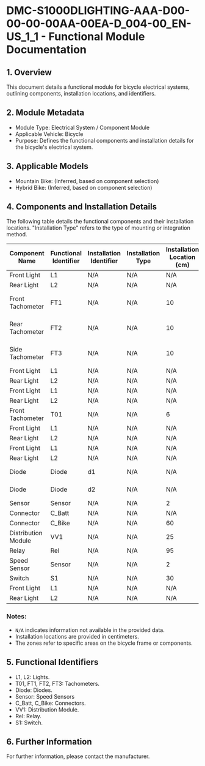 # DMC-S1000DLIGHTING-AAA-D00-00-00-00AA-00EA-D_004-00_EN-US_1_1 - Functional Module Documentation

## 1. Overview

This document details a functional module for bicycle electrical systems, outlining components, installation locations, and identifiers. 

## 2. Module Metadata

*   Module Type: Electrical System / Component Module
*   Applicable Vehicle: Bicycle
*   Purpose: Defines the functional components and installation details for the bicycle's electrical system.

## 3. Applicable Models

*   Mountain Bike: (Inferred, based on component selection)
*   Hybrid Bike: (Inferred, based on component selection)

## 4. Components and Installation Details

The following table details the functional components and their installation locations. "Installation Type" refers to the type of mounting or integration method.

| Component Name | Functional Identifier | Installation Identifier | Installation Type | Installation Location (cm) | Notes |
|---|---|---|---|---|---|
| Front Light | L1 | N/A | N/A | N/A | N/A |
| Rear Light | L2 | N/A | N/A | N/A | N/A |
| Front Tachometer | FT1 | N/A | N/A | 10 | GT-002-WD |
| Rear Tachometer | FT2 | N/A | N/A | 10 | GT-004-WD |
| Side Tachometer | FT3 | N/A | N/A | 10 | GT-004-WD |
| Front Light | L1 | N/A | N/A | N/A | N/A |
| Rear Light | L2 | N/A | N/A | N/A | N/A |
| Front Light | L1 | N/A | N/A | N/A | N/A |
| Rear Light | L2 | N/A | N/A | N/A | N/A |
| Front Tachometer | T01 | N/A | N/A | 6 |  |
| Front Light | L1 | N/A | N/A | N/A | N/A |
| Rear Light | L2 | N/A | N/A | N/A | N/A |
| Front Light | L1 | N/A | N/A | N/A | N/A |
| Rear Light | L2 | N/A | N/A | N/A | N/A |
| Diode | Diode | d1 | N/A | N/A | Zone 100 |
| Diode | Diode | d2 | N/A | N/A | Zone 300 |
| Sensor | Sensor | N/A | N/A | 2 |  |
| Connector | C_Batt | N/A | N/A | N/A | Sealed |
| Connector | C_Bike | N/A | N/A | 60 |  |
| Distribution Module | VV1 | N/A | N/A | 25 |  |
| Relay | Rel | N/A | N/A | 95 |  |
| Speed Sensor | Sensor | N/A | N/A | 2 |  |
| Switch | S1 | N/A | N/A | 30 |  |
| Front Light | L1 | N/A | N/A | N/A | N/A |
| Rear Light | L2 | N/A | N/A | N/A | N/A |

### Notes:

*   `N/A` indicates information not available in the provided data.
*   Installation locations are provided in centimeters.
*   The zones refer to specific areas on the bicycle frame or components.

## 5. Functional Identifiers

*   L1, L2: Lights.
*   T01, FT1, FT2, FT3: Tachometers.
*   Diode: Diodes.
*   Sensor: Speed Sensors
*   C\_Batt, C\_Bike: Connectors.
*   VV1: Distribution Module.
*   Rel: Relay.
*   S1: Switch.

## 6. Further Information

For further information, please contact the manufacturer.